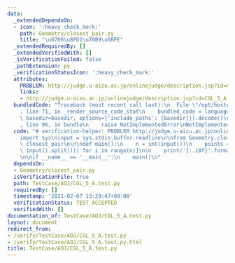 ```yaml
---
data:
  _extendedDependsOn:
  - icon: ':heavy_check_mark:'
    path: Geometry/closest_pair.py
    title: "\u6700\u8FD1\u70B9\u5BFE"
  _extendedRequiredBy: []
  _extendedVerifiedWith: []
  _isVerificationFailed: false
  _pathExtension: py
  _verificationStatusIcon: ':heavy_check_mark:'
  attributes:
    PROBLEM: http://judge.u-aizu.ac.jp/onlinejudge/description.jsp?id=CGL_5_A
    links:
    - http://judge.u-aizu.ac.jp/onlinejudge/description.jsp?id=CGL_5_A
  bundledCode: "Traceback (most recent call last):\n  File \"/opt/hostedtoolcache/Python/3.10.5/x64/lib/python3.10/site-packages/onlinejudge_verify/documentation/build.py\"\
    , line 71, in _render_source_code_stat\n    bundled_code = language.bundle(stat.path,\
    \ basedir=basedir, options={'include_paths': [basedir]}).decode()\n  File \"/opt/hostedtoolcache/Python/3.10.5/x64/lib/python3.10/site-packages/onlinejudge_verify/languages/python.py\"\
    , line 96, in bundle\n    raise NotImplementedError\nNotImplementedError\n"
  code: "# verification-helper: PROBLEM http://judge.u-aizu.ac.jp/onlinejudge/description.jsp?id=CGL_5_A\n\
    import sys\ninput = sys.stdin.buffer.readline\n\nfrom Geometry.closest_pair import\
    \ closest_pair\n\n\ndef main():\n    n = int(input())\n    points = [list(map(float,\
    \ input().split())) for i in range(n)]\n\n    print('{:.10f}'.format(closest_pair(points)))\n\
    \n\nif __name__ == '__main__':\n    main()\n"
  dependsOn:
  - Geometry/closest_pair.py
  isVerificationFile: true
  path: TestCase/AOJ/CGL_5_A.test.py
  requiredBy: []
  timestamp: '2021-02-07 13:29:47+09:00'
  verificationStatus: TEST_ACCEPTED
  verifiedWith: []
documentation_of: TestCase/AOJ/CGL_5_A.test.py
layout: document
redirect_from:
- /verify/TestCase/AOJ/CGL_5_A.test.py
- /verify/TestCase/AOJ/CGL_5_A.test.py.html
title: TestCase/AOJ/CGL_5_A.test.py
---
```

